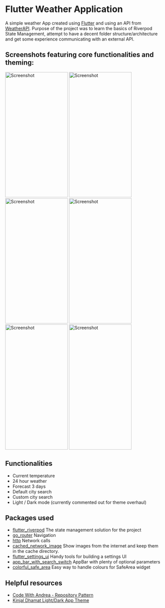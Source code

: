 # Flutter Weather Application

A simple weather App created using [Flutter](https://flutter.dev/) and using an API from [WeatherAPI](https://www.weatherapi.com/).
Purpose of the project was to learn the basics of Riverpod State Management, attempt to have a decent folder structure/architecture and get some experience communicating with an external API.


## Screenshots featuring core functionalities and theming:
<img src="https://github.com/HenriMykkanen/weather_app/assets/144138353/dd85cf00-246e-45d4-b63b-0adfc729e555" alt="Screenshot" width="200" height="400">
<img src="https://github.com/HenriMykkanen/weather_app/assets/144138353/3f72b981-d1d3-484c-84c0-324be0aed6c6" alt="Screenshot" width="200" height="400">
<img src="https://github.com/HenriMykkanen/weather_app/assets/144138353/bbb09f74-8a1c-48c9-a4a2-56f8fd8b48fa" alt="Screenshot" width="200" height="400">
<img src="https://github.com/HenriMykkanen/weather_app/assets/144138353/647a68c0-f9aa-461f-82c4-5760162c5521" alt="Screenshot" width="200" height="400">
<img src="https://github.com/HenriMykkanen/weather_app/assets/144138353/99b03504-36a8-4e89-9569-8043b93b0b96" alt="Screenshot" width="200" height="400">
<img src="https://github.com/HenriMykkanen/weather_app/assets/144138353/f16090a7-9ca1-4bb9-a3bf-9a0aa9d684877" alt="Screenshot" width="200" height="400">

## Functionalities

- Current temperature
- 24 hour weather
- Forecast 3 days
- Default city search
- Custom city search
- Light / Dark mode (currently commented out for theme overhaul)

## Packages used

- [flutter_riverpod](https://riverpod.dev/) The state management solution for the project
- [go_router](https://pub.dev/packages/go_router) Navigation
- [http](https://pub.dev/packages/http) Network calls
- [cached_network_image](https://pub.dev/packages/cached_network_image) Show images from the internet and keep them in the cache directory.
- [flutter_settings_ui](https://github.com/yako-dev/flutter-settings-ui) Handy tools for building a settings UI
- [app_bar_with_search_switch](https://pub.dev/packages/app_bar_with_search_switch) AppBar with plenty of optional parameters
- [colorful_safe_area](https://pub.dev/packages/colorful_safe_area) Easy way to handle colours for SafeArea widget

## Helpful resources

- [Code With Andrea - Repository Pattern](https://codewithandrea.com/articles/flutter-repository-pattern/)
- [Kinjal Dhamat Light/Dark App Theme](https://medium.com/@kinjal.dhamat.sa/light-dark-app-theme-with-custom-color-in-flutter-c686db585f0c)
